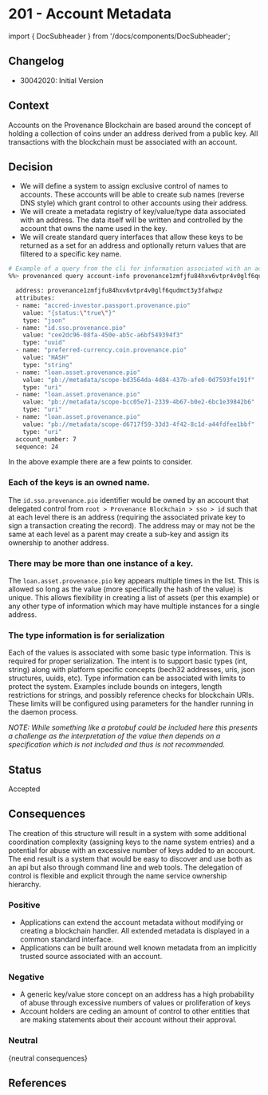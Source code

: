 # 201 - Account Metadata

import { DocSubheader } from '/docs/components/DocSubheader';

<DocSubheader text= "A structure for collecting key/value metadata attributes against an address (account) on the blockchain. Uses the Name Service to control the allowed set of Keys."
/>

## Changelog

- 30042020: Initial Version

## Context

Accounts on the Provenance Blockchain are based around the concept of holding a collection of coins under an address derived from a public key. All transactions with the blockchain must be associated with an account.

## Decision

- We will define a system to assign exclusive control of names to accounts. These accounts will be able to create sub names \(reverse DNS style\) which grant control to other accounts using their address.
- We will create a metadata registry of key/value/type data associated with an address. The data itself will be written and controlled by the account that owns the name used in the key.
- We will create standard query interfaces that allow these keys to be returned as a set for an address and optionally return values that are filtered to a specific key name.

```bash
# Example of a query from the cli for information associated with an address
%%> provenanced query account-info provenance1zmfjfu84hxv6vtpr4v0glf6qudmct3y3fahwpz

  address: provenance1zmfjfu84hxv6vtpr4v0glf6qudmct3y3fahwpz
  attributes:
  - name: "accred-investor.passport.provenance.pio"
    value: "{status:\"true\"}"
    type: "json"
  - name: "id.sso.provenance.pio"
    value: "cee2dc96-08fa-450e-ab5c-a6bf549394f3"
    type: "uuid"
  - name: "preferred-currency.coin.provenance.pio"
    value: "HASH"
    type: "string"
  - name: "loan.asset.provenance.pio"
    value: "pb://metadata/scope-bd3564da-4d84-437b-afe0-0d7593fe191f"
    type: "uri"
  - name: "loan.asset.provenance.pio"
    value: "pb://metadata/scope-bcc05e71-2339-4b67-b0e2-6bc1e39842b6"
    type: "uri"
  - name: "loan.asset.provenance.pio"
    value: "pb://metadata/scope-d6717f59-33d3-4f42-8c1d-a44fdfee1bbf"
    type: "uri"
  account_number: 7
  sequence: 24
```

In the above example there are a few points to consider.

### Each of the keys is an owned name.

The `id.sso.provenance.pio` identifier would be owned by an account that delegated control from `root > Provenance Blockchain > sso > id` such that at each level there is an address \(requiring the associated private key to sign a transaction creating the record\). The address may or may not be the same at each level as a parent may create a sub-key and assign its ownership to another address.

### There may be more than one instance of a key.

The `loan.asset.provenance.pio` key appears multiple times in the list. This is allowed so long as the value \(more specifically the hash of the value\) is unique. This allows flexibility in creating a list of assets \(per this example\) or any other type of information which may have multiple instances for a single address.

### The type information is for serialization

Each of the values is associated with some basic type information. This is required for proper serialization. The intent is to support basic types \(int, string\) along with platform specific concepts \(bech32 addresses, uris, json structures, uuids, etc\). Type information can be associated with limits to protect the system. Examples include bounds on integers, length restrictions for strings, and possibly reference checks for blockchain URIs. These limits will be configured using parameters for the handler running in the daemon process.

_NOTE: While something like a protobuf could be included here this presents a challenge as the interpretation of the value then depends on a specification which is not included and thus is not recommended._

## Status

Accepted

## Consequences

The creation of this structure will result in a system with some additional coordination complexity \(assigning keys to the name system entries\) and a potential for abuse with an excessive number of keys added to an account. The end result is a system that would be easy to discover and use both as an api but also through command line and web tools. The delegation of control is flexible and explicit through the name service ownership hierarchy.

### Positive

- Applications can extend the account metadata without modifying or creating a blockchain handler. All extended metadata is displayed in a common standard interface.
- Applications can be built around well known metadata from an implicitly trusted source associated with an account.

### Negative

- A generic key/value store concept on an address has a high probability of abuse through excessive numbers of values or proliferation of keys
- Account holders are ceding an amount of control to other entities that are making statements about their account without their approval.

### Neutral

{neutral consequences}

## References

